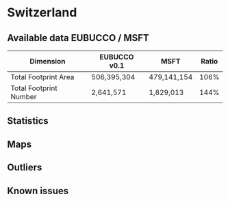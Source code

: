 
# Switzerland
## Available data EUBUCCO / MSFT

| Dimension    | EUBUCCO v0.1 | MSFT | Ratio |
| -------- | ------- | ------- | ------- |
|Total Footprint Area|506,395,304|479,141,154|106%|
|Total Footprint Number|2,641,571|1,829,013|144%|


## Statistics
## Maps
## Outliers
## Known issues

